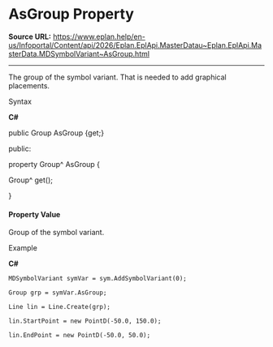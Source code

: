 # AsGroup Property

**Source URL:** https://www.eplan.help/en-us/Infoportal/Content/api/2026/Eplan.EplApi.MasterDatau~Eplan.EplApi.MasterData.MDSymbolVariant~AsGroup.html

---

The group of the symbol variant. That is needed to add graphical placements.

Syntax

**C#**



public Group AsGroup {get;}

public:

property Group^ AsGroup {

   Group^ get();

}


#### Property Value

Group of the symbol variant.

Example

**C#**

```
MDSymbolVariant symVar = sym.AddSymbolVariant(0);

Group grp = symVar.AsGroup;

Line lin = Line.Create(grp);

lin.StartPoint = new PointD(-50.0, 150.0);

lin.EndPoint = new PointD(-50.0, 50.0);
```
